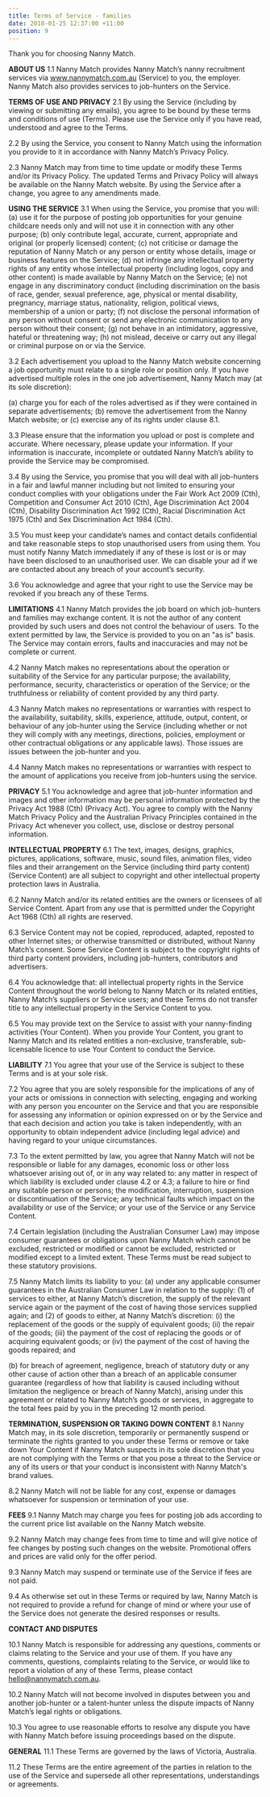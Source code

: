 ```yaml
---
title: Terms of Service - families
date: 2018-01-25 12:37:00 +11:00
position: 9
---
```


Thank you for choosing Nanny Match. 

**ABOUT US**
1.1 Nanny Match provides Nanny Match’s nanny recruitment services via www.nannymatch.com.au (Service) to you, the employer. Nanny Match also provides services to job-hunters on the Service.

**TERMS OF USE AND PRIVACY**
2.1 By using the Service (including by viewing or submitting any emails), you agree to be bound by these terms and conditions of use (Terms). Please use the Service only if you have read, understood and agree to the Terms.

2.2 By using the Service, you consent to Nanny Match using the information you provide to it in accordance with Nanny Match’s Privacy Policy.

2.3 Nanny Match may from time to time update or modify these Terms and/or its Privacy Policy. The updated Terms and Privacy Policy will always be available on the Nanny Match website. By using the Service after a change, you agree to any amendments made.

**USING THE SERVICE**
3.1 When using the Service, you promise that you will: 
(a) use it for the purpose of posting job opportunities for your genuine childcare needs only and will not use it in connection with any other purpose; 
(b) only contribute legal, accurate, current, appropriate and original (or properly licensed) content; 
(c) not criticise or damage the reputation of Nanny Match or any person or entity whose details, image or business features on the Service; 
(d) not infringe any intellectual property rights of any entity whose intellectual property (including logos, copy and other content) is made available by Nanny Match on the Service; 
(e) not engage in any discriminatory conduct (including discrimination on the basis of race, gender, sexual preference, age, physical or mental disability, pregnancy, marriage status, nationality, religion, political views, membership of a union or party; 
(f) not disclose the personal information of any person without consent or send any electronic communication to any person without their consent; 
(g) not behave in an intimidatory, aggressive, hateful or threatening way; 
(h) not mislead, deceive or carry out any illegal or criminal purpose on or via the Service.

3.2 Each advertisement you upload to the Nanny Match website concerning a job opportunity must relate to a single role or position only. If you have advertised multiple roles in the one job advertisement, Nanny Match may (at its sole discretion): 

(a) charge you for each of the roles advertised as if they were contained in separate advertisements; 
(b) remove the advertisement from the Nanny Match website; or 
(c) exercise any of its rights under clause 8.1.

3.3 Please ensure that the information you upload or post is complete and accurate. Where necessary, please update your information. If your information is inaccurate, incomplete or outdated Nanny Match’s ability to provide the Service may be compromised.

3.4 By using the Service, you promise that you will deal with all job-hunters in a fair and lawful manner including but not limited to ensuring your conduct complies with your obligations under the Fair Work Act 2009 (Cth), Competition and Consumer Act 2010 (Cth), Age Discrimination Act 2004 (Cth), Disability Discrimination Act 1992 (Cth), Racial Discrimination Act 1975 (Cth) and Sex Discrimination Act 1984 (Cth).

3.5 You must keep your candidate’s names and contact details confidential and take reasonable steps to stop unauthorised users from using them. You must notify Nanny Match immediately if any of these is lost or is or may have been disclosed to an unauthorised user. We can disable your ad if we are contacted about any breach of your account’s security.

3.6 You acknowledge and agree that your right to use the Service may be revoked if you breach any of these Terms.

**LIMITATIONS**
4.1 Nanny Match provides the job board on which job-hunters and families may exchange content. It is not the author of any content provided by such users and does not control the behaviour of users. To the extent permitted by law, the Service is provided to you on an "as is" basis. The Service may contain errors, faults and inaccuracies and may not be complete or current.

4.2 Nanny Match makes no representations about the operation or suitability of the Service for any particular purpose; the availability, performance, security, characteristics or operation of the Service; or the truthfulness or reliability of content provided by any third party.

4.3 Nanny Match makes no representations or warranties with respect to the availability, suitability, skills, experience, attitude, output, content, or behaviour of any job-hunter using the Service (including whether or not they will comply with any meetings, directions, policies, employment or other contractual obligations or any applicable laws). Those issues are issues between the job-hunter and you.

4.4 Nanny Match makes no representations or warranties with respect to the amount of applications you receive from job-hunters using the service.
 
**PRIVACY**
5.1 You acknowledge and agree that job-hunter information and images and other information may be personal information protected by the Privacy Act 1988 (Cth) (Privacy Act). You agree to comply with the Nanny Match Privacy Policy and the Australian Privacy Principles contained in the Privacy Act whenever you collect, use, disclose or destroy personal information.

**INTELLECTUAL PROPERTY**
6.1 The text, images, designs, graphics, pictures, applications, software, music, sound files, animation files, video files and their arrangement on the Service (including third party content) (Service Content) are all subject to copyright and other intellectual property protection laws in Australia.

6.2 Nanny Match and/or its related entities are the owners or licensees of all Service Content. Apart from any use that is permitted under the Copyright Act 1968 (Cth) all rights are reserved.

6.3 Service Content may not be copied, reproduced, adapted, reposted to other Internet sites; or otherwise transmitted or distributed, without Nanny Match’s consent. Some Service Content is subject to the copyright rights of third party content providers, including job-hunters, contributors and advertisers.

6.4 You acknowledge that: all intellectual property rights in the Service Content throughout the world belong to Nanny Match or its related entities, Nanny Match’s suppliers or Service users; and these Terms do not transfer title to any intellectual property in the Service Content to you.

6.5 You may provide text on the Service to assist with your nanny-finding activities (Your Content). When you provide Your Content, you grant to Nanny Match and its related entities a non-exclusive, transferable, sub-licensable licence to use Your Content to conduct the Service.

**LIABILITY**
7.1 You agree that your use of the Service is subject to these Terms and is at your sole risk.

7.2 You agree that you are solely responsible for the implications of any of your acts or omissions in connection with selecting, engaging and working with any person you encounter on the Service and that you are responsible for assessing any information or opinion expressed on or by the Service and that each decision and action you take is taken independently, with an opportunity to obtain independent advice (including legal advice) and having regard to your unique circumstances.

7.3 To the extent permitted by law, you agree that Nanny Match will not be responsible or liable for any damages, economic loss or other loss whatsoever arising out of, or in any way related to: any matter in respect of which liability is excluded under clause 4.2 or 4.3; a failure to hire or find any suitable person or persons; the modification, interruption, suspension or discontinuation of the Service; any technical faults which impact on the availability or use of the Service; or your use of the Service or any Service Content.

7.4 Certain legislation (including the Australian Consumer Law) may impose consumer guarantees or obligations upon Nanny Match which cannot be excluded, restricted or modified or cannot be excluded, restricted or modified except to a limited extent. These Terms must be read subject to these statutory provisions.

7.5 Nanny Match limits its liability to you: 
(a) under any applicable consumer guarantees in the Australian Consumer Law in relation to the supply: 
(1) of services to either, at Nanny Match’s discretion, the supply of the relevant service again or the payment of the cost of having those services supplied again; and 
(2) of goods to either, at Nanny Match’s discretion: 
(i) the replacement of the goods or the supply of equivalent goods; 
(ii) the repair of the goods; 
(iii) the payment of the cost of replacing the goods or of acquiring equivalent goods; or 
(iv) the payment of the cost of having the goods repaired; and 

(b) for breach of agreement, negligence, breach of statutory duty or any other cause of action other than a breach of an applicable consumer guarantee (regardless of how that liability is caused including without limitation the negligence or breach of Nanny Match), arising under this agreement or related to Nanny Match’s goods or services, in aggregate to the total fees paid by you in the preceding 12 month period.

**TERMINATION, SUSPENSION OR TAKING DOWN CONTENT**
8.1 Nanny Match may, in its sole discretion, temporarily or permanently suspend or terminate the rights granted to you under these Terms or remove or take down Your Content if Nanny Match suspects in its sole discretion that you are not complying with the Terms or that you pose a threat to the Service or any of its users or that your conduct is inconsistent with Nanny Match's brand values.

8.2 Nanny Match will not be liable for any cost, expense or damages whatsoever for suspension or termination of your use.

**FEES**
9.1 Nanny Match may charge you fees for posting job ads according to the current price list available on the Nanny Match website.

9.2 Nanny Match may change fees from time to time and will give notice of fee changes by posting such changes on the website. Promotional offers and prices are valid only for the offer period.

9.3 Nanny Match may suspend or terminate use of the Service if fees are not paid.

9.4 As otherwise set out in these Terms or required by law, Nanny Match is not required to provide a refund for change of mind or where your use of the Service does not generate the desired responses or results.

**CONTACT AND DISPUTES**

10.1 Nanny Match is responsible for addressing any questions, comments or claims relating to the Service and your use of them. If you have any comments, questions, complaints relating to the Service, or would like to report a violation of any of these Terms, please contact hello@nannymatch.com.au.

10.2 Nanny Match will not become involved in disputes between you and another job-hunter or a talent-hunter unless the dispute impacts of Nanny Match’s legal rights or obligations.

10.3 You agree to use reasonable efforts to resolve any dispute you have with Nanny Match before issuing proceedings based on the dispute.

**GENERAL**
11.1 These Terms are governed by the laws of Victoria, Australia.

11.2 These Terms are the entire agreement of the parties in relation to the use of the Service and supersede all other representations, understandings or agreements.